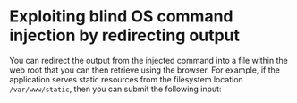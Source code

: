 # Exploiting blind OS command injection by redirecting output

You can redirect the output from the injected command into a file within the web root that you can then retrieve using the browser. For example, if the application serves static resources from the filesystem location `/var/www/static`, then you can submit the following input:
